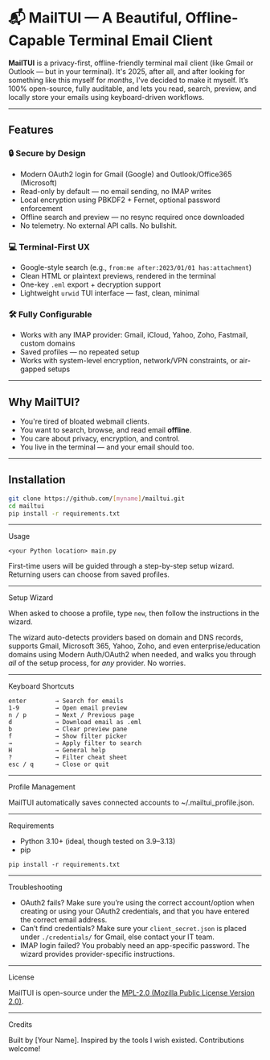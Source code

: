 # 📬 MailTUI — A Beautiful, Offline-Capable Terminal Email Client

**MailTUI** is a privacy-first, offline-friendly terminal mail client (like Gmail or Outlook — but in your terminal). It's 2025, after all, and after looking for something like this myself for *months*, I've decided to make it myself. It’s 100% open-source, fully auditable, and lets you read, search, preview, and locally store your emails using keyboard-driven workflows.

---

## Features

### 🔒 Secure by Design
- Modern OAuth2 login for Gmail (Google) and Outlook/Office365 (Microsoft)
- Read-only by default — no email sending, no IMAP writes
- Local encryption using PBKDF2 + Fernet, optional password enforcement
- Offline search and preview — no resync required once downloaded
- No telemetry. No external API calls. No bullshit.

### 💻 Terminal-First UX
- Google-style search (e.g., `from:me after:2023/01/01 has:attachment`)
- Clean HTML or plaintext previews, rendered in the terminal
- One-key `.eml` export + decryption support
- Lightweight `urwid` TUI interface — fast, clean, minimal

### 🛠️ Fully Configurable
- Works with any IMAP provider: Gmail, iCloud, Yahoo, Zoho, Fastmail, custom domains
- Saved profiles — no repeated setup
- Works with system-level encryption, network/VPN constraints, or air-gapped setups

---

## Why MailTUI?

- You're tired of bloated webmail clients.
- You want to search, browse, and read email **offline**.
- You care about privacy, encryption, and control.
- You live in the terminal — and your email should too.

---

## Installation

```bash
git clone https://github.com/[myname]/mailtui.git
cd mailtui
pip install -r requirements.txt
```

---

Usage

`<your Python location> main.py`

First-time users will be guided through a step-by-step setup wizard. Returning users can choose from saved profiles. 

---

Setup Wizard

When asked to choose a profile, type `new`, then follow the instructions in the wizard.

The wizard auto-detects providers based on domain and DNS records, supports Gmail, Microsoft 365, Yahoo, Zoho, and even enterprise/education domains using Modern Auth/OAuth2 when needed, and walks you through *all* of the setup process, for *any* provider. No worries.

---

Keyboard Shortcuts

```text
enter        → Search for emails
1-9          → Open email preview
n / p        → Next / Previous page
d            → Download email as .eml
b            → Clear preview pane
f            → Show filter picker
→            → Apply filter to search
H            → General help
?            → Filter cheat sheet
esc / q      → Close or quit
```

---

Profile Management

MailTUI automatically saves connected accounts to ~/.mailtui_profile.json.

---

Requirements
- Python 3.10+ (ideal, though tested on 3.9–3.13)
- pip

`pip install -r requirements.txt`

---

Troubleshooting
* OAuth2 fails? Make sure you’re using the correct account/option when creating or using your OAuth2 credentials, and that you have entered the correct email address.
* Can’t find credentials? Make sure your `client_secret.json` is placed under `./credentials/` for Gmail, else contact your IT team.
* IMAP login failed? You probably need an app-specific password. The wizard provides provider-specific instructions.

---

License

MailTUI is open-source under the [MPL-2.0 (Mozilla Public License Version 2.0)](LICENSE).

---

Credits

Built by [Your Name]. Inspired by the tools I wish existed. Contributions welcome!